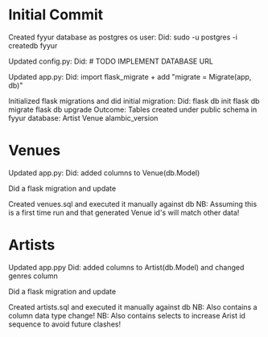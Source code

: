 # Initial Commit
Created fyyur database as postgres os user:
  Did:
    sudo -u postgres -i
    createdb fyyur

Updated config.py:
  Did: # TODO IMPLEMENT DATABASE URL

Updated app.py:
  Did: import flask_migrate + add "migrate = Migrate(app, db)"

Initialized flask migrations and did initial migration:
  Did:
    flask db init
    flask db migrate
    flask db upgrade
  Outcome:
    Tables created under public schema in fyyur database:
      Artist
      Venue
      alambic_version

# Venues
Updated app.py:
  Did: added columns to Venue(db.Model)

Did a flask migration and update

Created venues.sql and executed it manually against db
  NB: Assuming this is a first time run and that generated Venue id's will match other data!

# Artists
Updated app.ppy
  Did: added columns to Artist(db.Model) and changed genres column

Did a flask migration and update

Created artists.sql and executed it manually against db
  NB: Also contains a column data type change!
  NB: Also contains selects to increase Arist id sequence to avoid future clashes!
